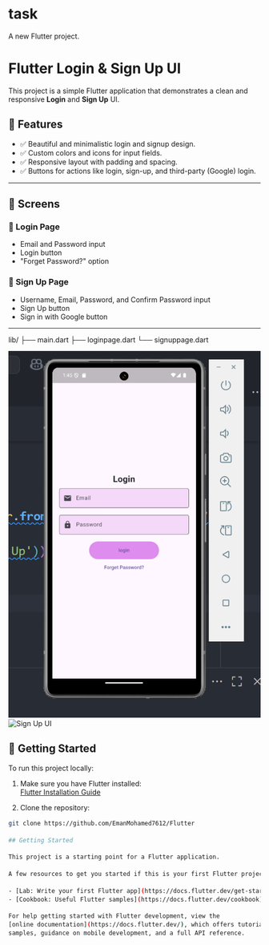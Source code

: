 # task

A new Flutter project.

# Flutter Login & Sign Up UI

This project is a simple Flutter application that demonstrates a clean and responsive **Login** and **Sign Up** UI.

## 🧾 Features

- ✅ Beautiful and minimalistic login and signup design.
- ✅ Custom colors and icons for input fields.
- ✅ Responsive layout with padding and spacing.
- ✅ Buttons for actions like login, sign-up, and third-party (Google) login.

---

## 📁 Screens

### 🔐 Login Page
- Email and Password input
- Login button
- "Forget Password?" option

### 📝 Sign Up Page
- Username, Email, Password, and Confirm Password input
- Sign Up button
- Sign in with Google button

---
lib/
├── main.dart
├── loginpage.dart
└── signuppage.dart

![Login UI](https://github.com/EmanMohamed7612/Flutter/blob/main/lib/Screens/login.png)
![Sign Up UI](screenshots/signup.png)

## 🚀 Getting Started

To run this project locally:

1. Make sure you have Flutter installed:  
   [Flutter Installation Guide](https://flutter.dev/docs/get-started/install)

2. Clone the repository:
```bash
git clone https://github.com/EmanMohamed7612/Flutter

## Getting Started

This project is a starting point for a Flutter application.

A few resources to get you started if this is your first Flutter project:

- [Lab: Write your first Flutter app](https://docs.flutter.dev/get-started/codelab)
- [Cookbook: Useful Flutter samples](https://docs.flutter.dev/cookbook)

For help getting started with Flutter development, view the
[online documentation](https://docs.flutter.dev/), which offers tutorials,
samples, guidance on mobile development, and a full API reference.
